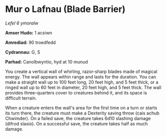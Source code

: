 # Mur o Lafnau (Blade Barrier)

*Lefel 6 ymoralw*

**Amser Hudo:** 1 acsiwn

**Amrediad:** 90 troedfedd

**Cydrannau:** G, S

**Parhad:** Canolbwyntio, hyd at 10  munud

You create a vertical wall of whirling, razor-sharp blades made of magical energy. The wall appears within range and lasts for the duration. You can make a straight wall up to 100 feet long, 20 feet high, and 5 feet thick, or a ringed wall up to 60 feet in diameter, 20 feet high, and 5 feet thick. The wall provides three-quarters cover to creatures behind it, and its space is difficult terrain.

When a creature enters the wall's area for the first time on a turn or starts its turn there, the creature must make a Dexterity saving throw (cais achub Chwimder). On a failed save, the creature takes 6d10 slashing damage (difrod slasio). On a successful save, the creature takes half as much damage.